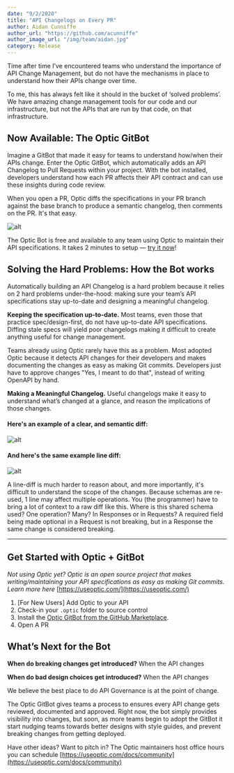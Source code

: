 ```yaml
---
date: "9/2/2020"
title: "API Changelogs on Every PR"
author: Aidan Cunniffe
author_url: "https://github.com/acunniffe"
author_image_url: "/img/team/aidan.jpg"
category: Release
---
```


Time after time I’ve encountered teams who understand the importance of API Change Management, but do not have the mechanisms in place to understand how their APIs change over time.

To me, this has always felt like it should in the bucket of ‘solved problems’. We have amazing change management tools for our code and our infrastructure, but not the APIs that are run by that code, on that infrastructure.

## Now Available: The Optic GitBot

Imagine a GitBot that made it easy for teams to understand how/when their APIs change. Enter the Optic GitBot, which automatically adds an API Changelog to Pull Requests within your project. With the bot installed, developers understand how each PR affects their API contract and can use these insights during code review.

When you open a PR, Optic diffs the specifications in your PR branch against the base branch to produce a semantic changelog, then comments on the PR. It's that easy.

<!--truncate-->

![alt](/img/blog-content/gitbot-large.png)

The Optic Bot is free and available to any team using Optic to maintain their API specifications. It takes 2 minutes to setup — [try it now](https://github.com/apps/optic-gitbot)!

## Solving the Hard Problems: How the Bot works

Automatically building an API Changelog is a hard problem because it relies on 2 hard problems under-the-hood: making sure your team’s API specifications stay up-to-date and designing a meaningful changelog.

**Keeping the specification up-to-date.** Most teams, even those that practice spec/design-first, do not have up-to-date API specifications. Diffing stale specs will yield poor changelogs making it difficult to create anything useful for change management.

Teams already using Optic rarely have this as a problem. Most adopted Optic because it detects API changes for their developers and makes documenting the changes as easy as making Git commits. Developers just have to approve changes "Yes, I meant to do that", instead of writing OpenAPI by hand.

**Making a Meaningful Changelog.** Useful changelogs make it easy to understand what’s changed at a glance, and reason the implications of those changes.

#### Here's an example of a clear, and semantic diff:

![alt](/img/blog-content/specific-changes.png)

#### And here's the same example line diff:

![alt](/img/blog-content/openapi-git-diff.png)


A line-diff is much harder to reason about, and more importantly, it's difficult to understand the scope of the changes. Because schemas are re-used, 1 line may affect multiple operations. You (the programmer) have to bring a lot of context to a raw diff like this. Where is this shared schema used? One operation? Many? In Responses or in Requests? A required field being made optional in a Request is not breaking, but in a Response the same change is considered breaking.

---

## Get Started with Optic + GitBot

*Not using Optic yet? Optic is an open source project that makes writing/maintaining your API specifications as easy as making Git commits. Learn more here* [https://useoptic.com/](https://useoptic.com/)

1. [For New Users] Add Optic to your API
2. Check-in your `.optic` folder to source control
3. Install the [Optic GitBot from the GitHub Marketplace](https://github.com/apps/optic-gitbot).
4. Open A PR

## What’s Next for the Bot

**When do breaking changes get introduced?** When the API changes

**When do bad design choices get introduced?** When the API changes

We believe the best place to do API Governance is at the point of change.

The Optic GitBot gives teams a process to ensures every API change gets reviewed, documented and approved. Right now, the bot simply provides visibility into changes, but soon, as more teams begin to adopt the GitBot it start nudging teams towards better designs with style guides, and prevent breaking changes from getting deployed.

Have other ideas? Want to pitch in? The Optic maintainers host office hours you can schedule [https://useoptic.com/docs/community](https://useoptic.com/docs/community)
